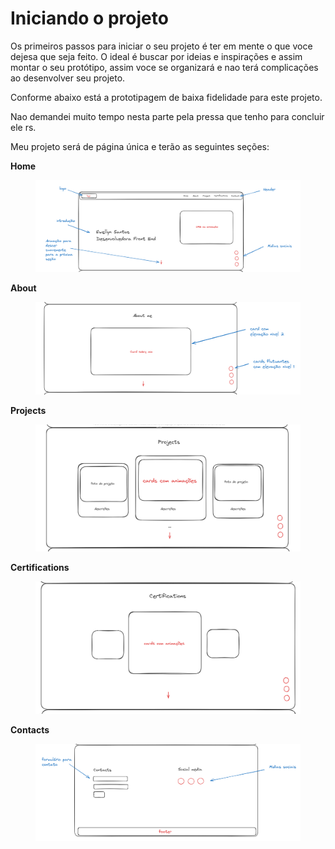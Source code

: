 # Iniciando o projeto

Os primeiros passos para iniciar o seu projeto é ter em mente o que voce dejesa que seja feito. O ideal é buscar por ideias e inspirações e assim montar o seu protótipo, assim voce se organizará e nao terá complicações ao desenvolver seu projeto.

Conforme abaixo está a prototipagem de baixa fidelidade para este projeto.

Nao demandei muito tempo nesta parte pela pressa que tenho para concluir ele rs.

Meu projeto será de página única e terão as seguintes seções:



**Home**

<figure><img src=".gitbook/assets/image.png" alt=""><figcaption></figcaption></figure>



**About**

<figure><img src=".gitbook/assets/image (1).png" alt=""><figcaption></figcaption></figure>

**Projects**

<figure><img src=".gitbook/assets/image (2).png" alt=""><figcaption></figcaption></figure>



**Certifications**

<figure><img src=".gitbook/assets/image (3).png" alt=""><figcaption></figcaption></figure>



**Contacts**

<figure><img src=".gitbook/assets/image (4).png" alt=""><figcaption></figcaption></figure>
